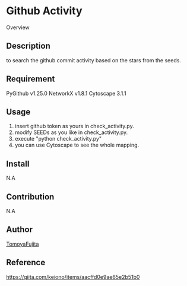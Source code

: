 Github Activity
====

Overview

## Description
to search the github commit activity based on the stars from the seeds.

## Requirement
PyGithub v1.25.0
NetworkX v1.8.1
Cytoscape 3.1.1

## Usage
1. insert github token as yours in check_activity.py.
2. modify SEEDs as you like in check_activity.py.
3. execute "python check_activity.py"
4. you can use Cytoscape to see the whole mapping.

## Install
N.A

## Contribution
N.A

## Author
[TomoyaFujita](https://github.com/tomoyafujita)

## Reference
https://qiita.com/keiono/items/aacffd0e9ae65e2b51b0
